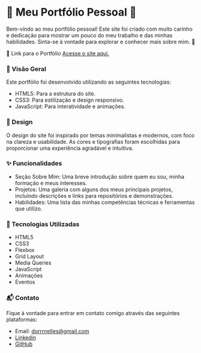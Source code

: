 # 🌟 Meu Portfólio Pessoal 🌟 #

Bem-vindo ao meu portfólio pessoal! Este site foi criado com muito carinho e dedicação para mostrar um pouco do meu trabalho e das minhas habilidades. Sinta-se à vontade para explorar e conhecer mais sobre mim. 🚀

🔗 Link para o Portfólio
[Acesse o site aqui.](https://evedc.github.io/evelimdornelles/)

### 📌 Visão Geral
Este portfólio foi desenvolvido utilizando as seguintes tecnologias:

- HTML5: Para a estrutura do site.
- CSS3: Para estilização e design responsivo.
- JavaScript: Para interatividade e animações.

### 🎨 Design
O design do site foi inspirado por temas minimalistas e modernos, com foco na clareza e usabilidade. As cores e tipografias foram escolhidas para proporcionar uma experiência agradável e intuitiva.

### ✨ Funcionalidades
- Seção Sobre Mim: Uma breve introdução sobre quem eu sou, minha formação e meus interesses.
- Projetos: Uma galeria com alguns dos meus principais projetos, incluindo descrições e links para repositórios e demonstrações.
- Habilidades: Uma lista das minhas competências técnicas e ferramentas que utilizo.

### 🚀 Tecnologias Utilizadas
- HTML5
- CSS3
- Flexbox
- Grid Layout
- Media Queries
- JavaScript
- Animações
- Eventos

### 📬 Contato
Fique à vontade para entrar em contato comigo através das seguintes plataformas:

- Email: dorrrnelles@gmail.com
- [Linkedin](https://www.linkedin.com/in/evelimcardozo/)
- [GitHub](https://github.com/evedc)

